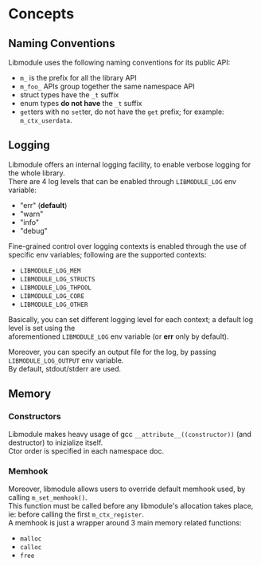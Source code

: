 # Concepts

## Naming Conventions

Libmodule uses the following naming conventions for its public API:  

* `m_` is the prefix for all the library API  
* `m_foo_` APIs group together the same namespace API  
* struct types have the `_t` suffix  
* enum types **do not have** the `_t` suffix  
* `get`ters with no `set`ter, do not have the `get` prefix; for example: `m_ctx_userdata`.

## Logging

Libmodule offers an internal logging facility, to enable verbose logging for the whole library.  
There are 4 log levels that can be enabled through `LIBMODULE_LOG` env variable:  

* "err" (**default**)  
* "warn"  
* "info"  
* "debug"  

Fine-grained control over logging contexts is enabled through the use of specific env variables; following are the supported contexts:  

* `LIBMODULE_LOG_MEM`
* `LIBMODULE_LOG_STRUCTS`
* `LIBMODULE_LOG_THPOOL`
* `LIBMODULE_LOG_CORE`
* `LIBMODULE_LOG_OTHER`

Basically, you can set different logging level for each context; a default log level is set using the  
aforementioned `LIBMODULE_LOG` env variable (or **err** only by default).

Moreover, you can specify an output file for the log, by passing `LIBMODULE_LOG_OUTPUT` env variable.  
By default, stdout/stderr are used.

## Memory

### Constructors

Libmodule makes heavy usage of gcc `__attribute__((constructor))` (and destructor) to inizialize itself.  
Ctor order is specified in each namespace doc.  

### Memhook

Moreover, libmodule allows users to override default memhook used, by calling `m_set_memhook()`.  
This function must be called before any libmodule's allocation takes place, ie: before calling the first `m_ctx_register`.  
A memhook is just a wrapper around 3 main memory related functions:  

* `malloc`  
* `calloc`  
* `free`  
